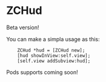 # ZCHud

Beta version!

You can make a simpla usage as this:

```
    ZCHud *hud = [ZCHud new];
    [hud showInView:self.view];
    [self.view addSubview:hud];
```

Pods supports coming soon!





